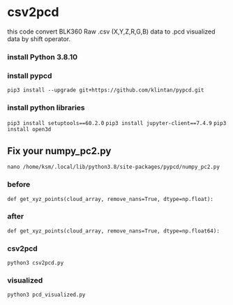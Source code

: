 # csv2pcd
this code convert BLK360 Raw .csv (X,Y,Z,R,G,B) data to .pcd visualized data by shift operator.

### install Python 3.8.10
### install pypcd
```pip3 install --upgrade git+https://github.com/klintan/pypcd.git```

### install python libraries
```pip3 install setuptools==60.2.0```
```pip3 install jupyter-client==7.4.9```
```pip3 install open3d```

## Fix your numpy_pc2.py
```nano /home/ksm/.local/lib/python3.8/site-packages/pypcd/numpy_pc2.py```
### before
```def get_xyz_points(cloud_array, remove_nans=True, dtype=np.float):```
### after
```def get_xyz_points(cloud_array, remove_nans=True, dtype=np.float64):```

### csv2pcd
```python3 csv2pcd.py```
### visualized
```python3 pcd_visualized.py```
